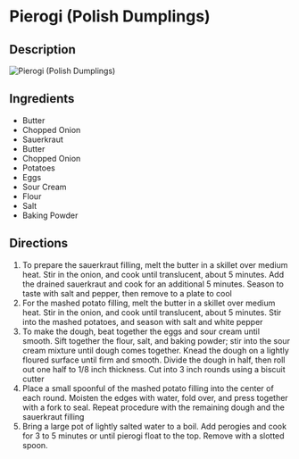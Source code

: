 # Pierogi (Polish Dumplings)

## Description
![Pierogi (Polish Dumplings)](https://www.themealdb.com/images/media/meals/45xxr21593348847.jpg "Pierogi (Polish Dumplings)")

## Ingredients
- Butter
- Chopped Onion
- Sauerkraut
- Butter
- Chopped Onion
- Potatoes
- Eggs
- Sour Cream
- Flour
- Salt
- Baking Powder

## Directions
1. To prepare the sauerkraut filling, melt the butter in a skillet over medium heat. Stir in the onion, and cook until translucent, about 5 minutes. Add the drained sauerkraut and cook for an additional 5 minutes. Season to taste with salt and pepper, then remove to a plate to cool
2. For the mashed potato filling, melt the butter in a skillet over medium heat. Stir in the onion, and cook until translucent, about 5 minutes. Stir into the mashed potatoes, and season with salt and white pepper
3. To make the dough, beat together the eggs and sour cream until smooth. Sift together the flour, salt, and baking powder; stir into the sour cream mixture until dough comes together. Knead the dough on a lightly floured surface until firm and smooth. Divide the dough in half, then roll out one half to 1/8 inch thickness. Cut into 3 inch rounds using a biscuit cutter
4. Place a small spoonful of the mashed potato filling into the center of each round. Moisten the edges with water, fold over, and press together with a fork to seal. Repeat procedure with the remaining dough and the sauerkraut filling
5. Bring a large pot of lightly salted water to a boil. Add perogies and cook for 3 to 5 minutes or until pierogi float to the top. Remove with a slotted spoon.
